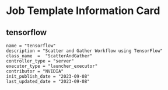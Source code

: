 # Job Template Information Card

## tensorflow
    name = "tensorflow"
    description = "Scatter and Gather Workflow using TensorFlow" 
    class_name  =  "ScatterAndGather"
    controller_type = "server"
    executor_type = "launcher_executor"
    contributor = "NVIDIA"
    init_publish_date = "2023-09-08"
    last_updated_date = "2023-09-08"

